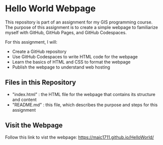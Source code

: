 # Hello World Webpage

This repository is part of an assignment for my GIS programming course. The purpose of this assignment is to create a simple webpage to familiarize myself with GitHub, GitHub Pages, and GitHub Codespaces.

For this assignment, I will:
  * Create a GitHub repository
  * Use GitHub Codespaces to write HTML code for the webpage
  * Learn the basics of HTML and CSS to format the webpage
  * Publish the webpage to understand web hosting

## Files in this Repository
  * "index.html" : the HTML file for the webpage that contains its structure and content
  * "README.md" : this file, which describes the purpose and steps for this assignment

## Visit the Webpage

Follow this link to vist the webpage: https://maic1711.github.io/HelloWorld/
